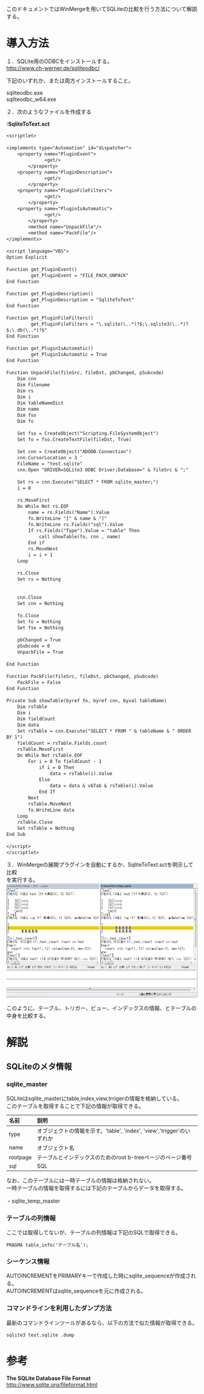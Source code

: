 このドキュメントではWinMergeを用いてSQLiteの比較を行う方法について解説する。  
  
# 導入方法  
１．SQLite用のODBCをインストールする。  
http://www.ch-werner.de/sqliteodbc/  
  
下記のいずれか、または両方インストールすること。  
  
sqliteodbc.exe  
sqliteodbc_w64.exe   
  
２．次のようなファイルを作成する  
  
**:SqliteToText.sct**  
```vbnet:SqliteToText.sct
<scriptlet>

<implements type="Automation" id="dispatcher">
	<property name="PluginEvent">
	          <get/>
        </property>
	<property name="PluginDescription">
	          <get/>
        </property>
	<property name="PluginFileFilters">
	          <get/>
        </property>
	<property name="PluginIsAutomatic">
	          <get/>
        </property>
      	<method name="UnpackFile"/>
      	<method name="PackFile"/>
</implements>

<script language="VBS">
Option Explicit

Function get_PluginEvent()
         get_PluginEvent = "FILE_PACK_UNPACK"
End Function

Function get_PluginDescription()
         get_PluginDescription = "SqliteToText"
End Function

Function get_PluginFileFilters()
         get_PluginFileFilters = "\.sqlite(\..*)?$;\.sqlite3(\..*)?$;\.db(\..*)?$"
End Function

Function get_PluginIsAutomatic()
         get_PluginIsAutomatic = True
End Function

Function UnpackFile(fileSrc, fileDst, pbChanged, pSubcode)
	Dim cnn
	Dim Filename
	Dim rs
	Dim i
	Dim tableNameDict
	Dim name
	Dim fso
	Dim fo

	Set fso = CreateObject("Scripting.FileSystemObject")
	Set fo = fso.CreateTextFile(fileDst, True)

	Set cnn = CreateObject("ADODB.Connection")
	cnn.CursorLocation = 3 '
	FileName = "test.sqlite"
	cnn.Open "DRIVER=SQLite3 ODBC Driver;Database=" & fileSrc & ";"
		
	Set rs = cnn.Execute("SELECT * FROM sqlite_master;")
	i = 0

	rs.MoveFirst
	Do While Not rs.EOF
		name = rs.Fields("Name").Value
		fo.WriteLine "[" & name & "]"
		fo.WriteLine rs.Fields("sql").Value
		If rs.Fields("Type").Value = "table" Then
			call showTable(fo, cnn , name)
		End if
		rs.MoveNext
		i = i + 1
	Loop 

	rs.Close
	Set rs = Nothing


	cnn.Close
	Set cnn = Nothing
	
	fo.Close
	Set fo = Nothing
	Set fso = Nothing
	
	pbChanged = True
	pSubcode = 0
	UnpackFile = True

End Function

Function PackFile(fileSrc, fileDst, pbChanged, pSubcode)
	PackFile = False
End Function

Private Sub showTable(byref fo, byref cnn, byval tableName)
	Dim rsTable
	Dim i
	Dim fieldCount
	Dim data
	Set rsTable = cnn.Execute("SELECT * FROM " & tableName & " ORDER BY 1")
	fieldCount = rsTable.Fields.count
	rsTable.MoveFirst
	Do While Not rsTable.EOF
		For i = 0 To fieldCount - 1
			if i = 0 Then
				data = rsTable(i).Value
			Else
				data = data & vbTab & rsTable(i).Value
			End If
		Next
		rsTable.MoveNext
		fo.WriteLine data
	Loop
	rsTable.Close
	Set rsTable = Nothing
End Sub

</script>
</scriptlet>

```  
  
３．WinMergeの展開プラグインを自動にするか、SqliteToText.sctを明示して比較  
を実行する。  
![無題.png](/image/8a540841-3442-3620-f8f6-19356f0faa10.png)  
  
このように、テーブル、トリガー、ビュー、インデックスの情報、とテーブルの中身を比較する。  
  
# 解説  
## SQLiteのメタ情報  
### sqlite_master  
SQLiteはsqlite_masterにtable,index,view,trrigerの情報を格納している。  
このテーブルを取得することで下記の情報が取得できる。  
  
|名前|説明|  
|:---|:---|  
|type|オブジェクトの情報を示す。'table', 'index', 'view','trigger'のいずれか|  
|name|オブジェクト名|  
|rootpage|テーブルとインデックスのためのroot b-treeページのページ番号|  
|sql|SQL|  
  
なお、このテーブルには一時テーブルの情報は格納されない。  
一時テーブルの情報を取得するには下記のテーブルからデータを取得する。  
  
・sqlite_temp_master  
  
  
### テーブルの列情報  
ここでは取得してないが、テーブルの列情報は下記のSQLで取得できる。  
  
```
PRAGMA table_info('テーブル名');
```  
  
### シーケンス情報  
AUTOINCREMENTをPRIMARYキーで作成した時にsqlite_sequenceが作成される。  
AUTOINCREMENTはsqlite_sequenceを元に作成される。  
  
### コマンドラインを利用したダンプ方法  
最新のコマンドラインツールがあるなら、以下の方法で似た情報が取得できる。  
  
```
sqlite3 test.sqlite .dump
```  
  
# 参考  
 __The SQLite Database File Format__   
http://www.sqlite.org/fileformat.html  
